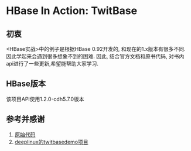 # HBase In Action: TwitBase

## 初衷
<HBase实战>中的例子是根据HBase 0.92开发的, 和现在的1.x版本有很多不同.
因此学起来会遇到很多想象不到的困难.
因此, 结合官方文档和原书代码, 对书内api进行了一些更新,希望能帮助大家学习.

## HBase版本
该项目API使用1.2.0-cdh5.7.0版本

## 参考并感谢
1. [原始代码](https://github.com/hbaseinaction/twitbase)
2. [deeplinux的twitbasedemo项目](https://github.com/deeplinux/twitbasedemo)
